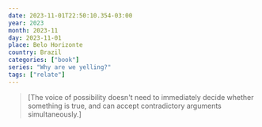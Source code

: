 ```yaml
---
date: 2023-11-01T22:50:10.354-03:00
year: 2023
month: 2023-11
day: 2023-11-01
place: Belo Horizonte
country: Brazil
categories: ["book"]
series: "Why are we yelling?"
tags: ["relate"]
---
```

> [The voice of possibility doesn't need to immediately decide whether something is true, and can accept contradictory arguments simultaneously.]
